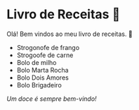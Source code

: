 # Livro de Receitas :cookie:

Olá! Bem vindos ao meu livro de receitas. :cake:

-  Strogonofe de frango
- Strogoofe de carne
- Bolo de milho
- Bolo Marta Rocha
- Bolo Dois Amores
- Bolo Brigadeiro



_Um doce é sempre bem-vindo!_



